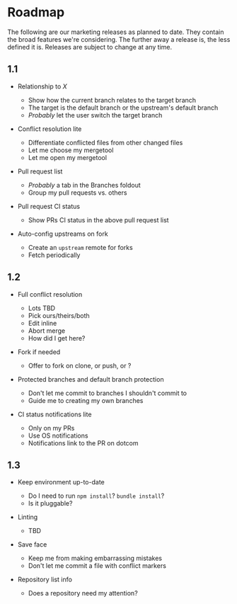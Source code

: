 # Roadmap

The following are our marketing releases as planned to date. They contain the
broad features we're considering. The further away a release is, the less
defined it is. Releases are subject to change at any time.

## 1.1

* Relationship to _X_

  * Show how the current branch relates to the target branch
  * The target is the default branch or the upstream's default branch
  * _Probably_ let the user switch the target branch

* Conflict resolution lite

  * Differentiate conflicted files from other changed files
  * Let me choose my mergetool
  * Let me open my mergetool

* Pull request list

  * _Probably_ a tab in the Branches foldout
  * Group my pull requests vs. others

* Pull request CI status

  * Show PRs CI status in the above pull request list

* Auto-config upstreams on fork
  * Create an `upstream` remote for forks
  * Fetch periodically

## 1.2

* Full conflict resolution

  * Lots TBD
  * Pick ours/theirs/both
  * Edit inline
  * Abort merge
  * How did I get here?

* Fork if needed

  * Offer to fork on clone, or push, or ?

* Protected branches and default branch protection

  * Don't let me commit to branches I shouldn't commit to
  * Guide me to creating my own branches

* CI status notifications lite
  * Only on my PRs
  * Use OS notifications
  * Notifications link to the PR on dotcom

## 1.3

* Keep environment up-to-date

  * Do I need to run `npm install`? `bundle install`?
  * Is it pluggable?

* Linting

  * TBD

* Save face

  * Keep me from making embarrassing mistakes
  * Don't let me commit a file with conflict markers

* Repository list info
  * Does a repository need my attention?
